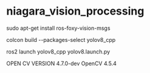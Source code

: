 # niagara_vision_processing
 
sudo apt-get install ros-foxy-vision-msgs


colcon build --packages-select yolov8_cpp

ros2 launch yolov8_cpp yolov8.launch.py


OPEN CV VERSION 4.7.0-dev
OpenCV 4.5.4 